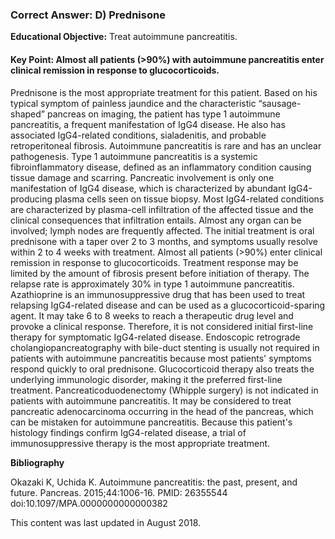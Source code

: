 
### Correct Answer: D) Prednisone 

**Educational Objective:** Treat autoimmune pancreatitis.

#### **Key Point:** Almost all patients (&gt;90%) with autoimmune pancreatitis enter clinical remission in response to glucocorticoids.

Prednisone is the most appropriate treatment for this patient. Based on his typical symptom of painless jaundice and the characteristic “sausage-shaped” pancreas on imaging, the patient has type 1 autoimmune pancreatitis, a frequent manifestation of IgG4 disease. He also has associated IgG4-related conditions, sialadenitis, and probable retroperitoneal fibrosis. Autoimmune pancreatitis is rare and has an unclear pathogenesis. Type 1 autoimmune pancreatitis is a systemic fibroinflammatory disease, defined as an inflammatory condition causing tissue damage and scarring. Pancreatic involvement is only one manifestation of IgG4 disease, which is characterized by abundant IgG4-producing plasma cells seen on tissue biopsy. Most IgG4-related conditions are characterized by plasma-cell infiltration of the affected tissue and the clinical consequences that infiltration entails. Almost any organ can be involved; lymph nodes are frequently affected. The initial treatment is oral prednisone with a taper over 2 to 3 months, and symptoms usually resolve within 2 to 4 weeks with treatment. Almost all patients (>90%) enter clinical remission in response to glucocorticoids. Treatment response may be limited by the amount of fibrosis present before initiation of therapy. The relapse rate is approximately 30% in type 1 autoimmune pancreatitis.
Azathioprine is an immunosuppressive drug that has been used to treat relapsing IgG4-related disease and can be used as a glucocorticoid-sparing agent. It may take 6 to 8 weeks to reach a therapeutic drug level and provoke a clinical response. Therefore, it is not considered initial first-line therapy for symptomatic IgG4-related disease.
Endoscopic retrograde cholangiopancreatography with bile-duct stenting is usually not required in patients with autoimmune pancreatitis because most patients' symptoms respond quickly to oral prednisone. Glucocorticoid therapy also treats the underlying immunologic disorder, making it the preferred first-line treatment.
Pancreaticoduodenectomy (Whipple surgery) is not indicated in patients with autoimmune pancreatitis. It may be considered to treat pancreatic adenocarcinoma occurring in the head of the pancreas, which can be mistaken for autoimmune pancreatitis. Because this patient's histology findings confirm IgG4-related disease, a trial of immunosuppressive therapy is the most appropriate treatment.

**Bibliography**

Okazaki K, Uchida K. Autoimmune pancreatitis: the past, present, and future. Pancreas. 2015;44:1006-16. PMID: 26355544 doi:10.1097/MPA.0000000000000382

This content was last updated in August 2018.